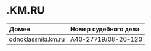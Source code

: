 # .KM.RU

| Домен | Номер судебного дела |
| :--- | :--- |
| odnoklassniki.km.ru | А40-27719/08-26-120 |

